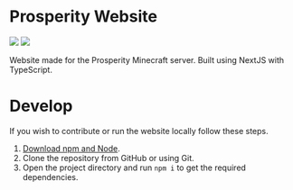 # Prosperity Website

![](https://img.shields.io/badge/framework-next--js-black)
![](https://img.shields.io/badge/main--lang-typescript-blue)

Website made for the Prosperity Minecraft server. Built using NextJS with TypeScript.

# Develop

If you wish to contribute or run the website locally follow these steps.

1. [Download npm and Node](https://nodejs.org/en/).
2. Clone the repository from GitHub or using Git.
3. Open the project directory and run `npm i` to get the required dependencies.
